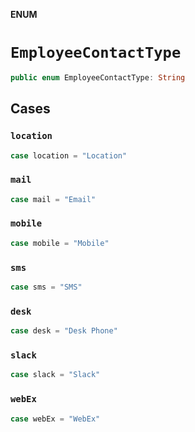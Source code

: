 **ENUM**

# `EmployeeContactType`

```swift
public enum EmployeeContactType: String
```

## Cases
### `location`

```swift
case location = "Location"
```

### `mail`

```swift
case mail = "Email"
```

### `mobile`

```swift
case mobile = "Mobile"
```

### `sms`

```swift
case sms = "SMS"
```

### `desk`

```swift
case desk = "Desk Phone"
```

### `slack`

```swift
case slack = "Slack"
```

### `webEx`

```swift
case webEx = "WebEx"
```
